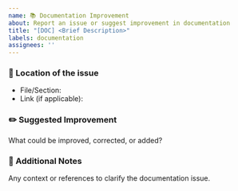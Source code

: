 ```yaml
---
name: 📚 Documentation Improvement
about: Report an issue or suggest improvement in documentation
title: "[DOC] <Brief Description>"
labels: documentation
assignees: ''
---
```


### 📍 Location of the issue
- File/Section:
- Link (if applicable):

### ✏️ Suggested Improvement
What could be improved, corrected, or added?

### 💬 Additional Notes
Any context or references to clarify the documentation issue.